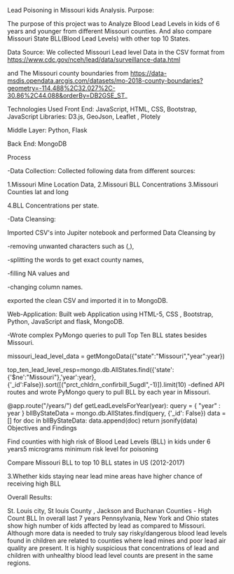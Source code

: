 Lead Poisoning in Missouri kids Analysis.
Purpose:

The purpose of this project was to Analyze Blood Lead Levels in kids of 6 years and younger from different Missouri counties. And also compare Missouri State BLL(Blood Lead Levels) with other top 10 States.

Data Source: We collected Missouri Lead level Data in the CSV format from https://www.cdc.gov/nceh/lead/data/surveillance-data.html

and The Missouri county boundaries from https://data-msdis.opendata.arcgis.com/datasets/mo-2018-county-boundaries?geometry=-114.488%2C32.027%2C-30.86%2C44.088&orderBy=DB2GSE_ST_

Technologies Used Front End: JavaScript, HTML, CSS, Bootstrap, JavaScript Libraries: D3.js, GeoJson, Leaflet , Plotely

Middle Layer: Python, Flask

Back End: MongoDB

Process

-Data Collection: Collected following data from different sources:

1.Missouri Mine Location Data, 2.Missouri BLL Concentrations 3.Missouri Counties lat and long

4.BLL Concentrations per state.

-Data Cleansing:

Imported CSV's into Jupiter notebook and performed Data Cleansing by

-removing unwanted characters such as (,),

-splitting the words to get exact county names,

-filling NA values and

-changing column names.

exported the clean CSV and imported it in to MongoDB.

Web-Application: Built web Application using HTML-5, CSS , Bootstrap, Python, JavaScript and flask, MongoDB.

-Wrote complex PyMongo queries to pull Top Ten BLL states besides Missouri.

 missouri_lead_level_data = getMongoData({"state":"Missouri","year":year})

​    top_ten_lead_level_resp=mongo.db.AllStates.find({'state':{'$ne':"Missouri"},'year':year},\
      {'_id':False}).sort([("prct_chldrn_confirbill_5ugdl",-1)]).limit(10)
-defined API routes and wrote PyMongo query to pull BLL by each year in Missouri.

@app.route("/years/<year>")
def getLeadLevelsForYear(year):
	query = { "year" : year }
     bllByStateData = mongo.db.AllStates.find(query, {'_id': False})
     data = []
	 for doc in bllByStateData:
          data.append(doc)
     return jsonify(data)
Objectives and Findings

Find counties with high risk of Blood Lead Levels (BLL) in kids under 6 years5 micrograms minimum risk level for poisoning


Compare Missouri BLL to top 10 BLL states in US (2012-2017)



3.Whether kids staying near lead mine areas have higher chance of receiving high BLL



Overall Results:

St. Louis city, St louis County , Jackson and Buchanan Counties - High Count BLL
In overall last 7 years Pennsylvania, New York and Ohio states show high number of kids affected by lead as compared to Missouri.
Although more data is needed to truly say risky/dangerous blood lead levels found in children are related to counties where lead mines and poor lead air quality are present. It is highly suspicious that concentrations of lead and children with unhealthy blood lead level counts are present in the same regions.
